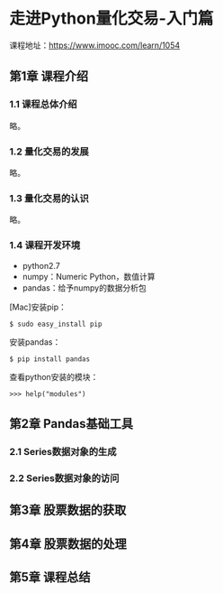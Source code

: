# 走进Python量化交易-入门篇

课程地址：https://www.imooc.com/learn/1054

## 第1章 课程介绍

### 1.1 课程总体介绍

略。


### 1.2 量化交易的发展

略。


### 1.3 量化交易的认识

略。


### 1.4 课程开发环境

- python2.7
- numpy：Numeric Python，数值计算
- pandas：给予numpy的数据分析包

[Mac]安装pip：

```
$ sudo easy_install pip
```

安装pandas：

```
$ pip install pandas
```

查看python安装的模块：

```
>>> help("modules")
```


## 第2章 Pandas基础工具

### 2.1 Series数据对象的生成


### 2.2 Series数据对象的访问


## 第3章 股票数据的获取


## 第4章 股票数据的处理


## 第5章 课程总结



